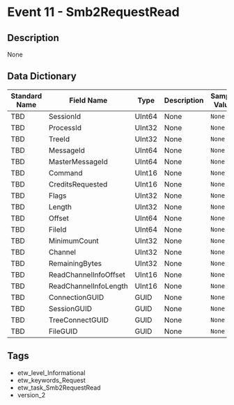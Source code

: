 # Event 11 - Smb2RequestRead

## Description
None

## Data Dictionary
|Standard Name|Field Name|Type|Description|Sample Value|
|---|---|---|---|---|
|TBD|SessionId|UInt64|None|`None`|
|TBD|ProcessId|UInt32|None|`None`|
|TBD|TreeId|UInt32|None|`None`|
|TBD|MessageId|UInt64|None|`None`|
|TBD|MasterMessageId|UInt64|None|`None`|
|TBD|Command|UInt16|None|`None`|
|TBD|CreditsRequested|UInt16|None|`None`|
|TBD|Flags|UInt32|None|`None`|
|TBD|Length|UInt32|None|`None`|
|TBD|Offset|UInt64|None|`None`|
|TBD|FileId|UInt64|None|`None`|
|TBD|MinimumCount|UInt32|None|`None`|
|TBD|Channel|UInt32|None|`None`|
|TBD|RemainingBytes|UInt32|None|`None`|
|TBD|ReadChannelInfoOffset|UInt16|None|`None`|
|TBD|ReadChannelInfoLength|UInt16|None|`None`|
|TBD|ConnectionGUID|GUID|None|`None`|
|TBD|SessionGUID|GUID|None|`None`|
|TBD|TreeConnectGUID|GUID|None|`None`|
|TBD|FileGUID|GUID|None|`None`|

## Tags
* etw_level_Informational
* etw_keywords_Request
* etw_task_Smb2RequestRead
* version_2